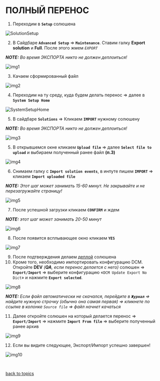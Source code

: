 # ПОЛНЫЙ ПЕРЕНОС

1. Переходим в **`Setup`** солюшена

![SolutionSetup](https://github.com/CrappyCodeMaker/ECCENTEX-KNOWLEGE/blob/main/Content/IMG/SolutionSetup.png?raw=true)

2. В Сайдбаре **`Advanced Setup`** => **`Maintenance`**. Ставим галку **Export solution** и **Full**. После этого жмем _`EXPORT`_

**_NOTE:_** _Во время ЭКСПОРТА никто не должен деплоиться!_

![img1](https://github.com/CrappyCodeMaker/ECCENTEX-KNOWLEGE/blob/main/Content/10%20Move%20Full/IMG/1.png?raw=true)

3. Качаем сформированный файл

![img2](https://github.com/CrappyCodeMaker/ECCENTEX-KNOWLEGE/blob/main/Content/10%20Move%20Full/IMG/2.png?raw=true)

4. Переходим на ту среду, куда будем делать перенос => далее в **`System Setup Home`**

![SystemSetupHome](https://github.com/CrappyCodeMaker/ECCENTEX-KNOWLEGE/blob/main/Content/IMG/SystemSetupHome.png?raw=true)

5. В сайдбаре **`Solutions`** => Кликаем **`IMPORT`** нужному солюшену

**_NOTE:_** _Во время ЭКСПОРТА никто не должен деплоиться!_

![img3](https://github.com/CrappyCodeMaker/ECCENTEX-KNOWLEGE/blob/main/Content/10%20Move%20Full/IMG/3.png?raw=true)

5. В открывшемся окне кликаем **`Upload file`** => далее **`Select file to upload`** и выбираем полученный ранее файл **(п.3)**

![img4](https://github.com/CrappyCodeMaker/ECCENTEX-KNOWLEGE/blob/main/Content/10%20Move%20Full/IMG/4.png?raw=true)

6. Снимаем галку с **`Import solution events`**, в инпуте пишем **`IMPORT`** => кликаем **`Import uploaded file`**

**_NOTE:_** _Этот шаг может занимать 15-60 минут. Не закрывайте и не перезагружайте страницу!_

![img5](https://github.com/CrappyCodeMaker/ECCENTEX-KNOWLEGE/blob/main/Content/10%20Move%20Full/IMG/5.png?raw=true)

7. После успешной загрузки кликаем **`CONFIRM`** и ждем

**_NOTE:_** _этот шаг может занимать 20-50 минут_

![img6](https://github.com/CrappyCodeMaker/ECCENTEX-KNOWLEGE/blob/main/Content/10%20Move%20Full/IMG/6.png?raw=true)

8. После появится всплывающее окно кликаем **`YES`**

![img7](https://github.com/CrappyCodeMaker/ECCENTEX-KNOWLEGE/blob/main/Content/10%20Move%20Full/IMG/7.png?raw=true)

9. После подтверждения делаем [деплой](https://github.com/CrappyCodeMaker/ECCENTEX-KNOWLEGE/blob/main/Content/2%20Deploy/README.md) солюшена
10. Кроме того, необходимо импортировать конфигурацию DCM. Откройте **DEV** _(**_QA_**, если перенос делается с него)_ солюшен => **`Export/Import`** => выберите конфигурацию «`DCM Update Export No Dict`» и нажмите **`Export selected`**.

![img8](https://github.com/CrappyCodeMaker/ECCENTEX-KNOWLEGE/blob/main/Content/10%20Move%20Full/IMG/8.png?raw=true)

**_NOTE:_** _Если файл автоматически не скачался, перейдите в **`Журнал`** => найдите нужную строчку (обычно она самая первая) => кликнете по ссылке в колонке `Source file` => файл начнет качаться_

11. Далее откройте солюшен на который делается перенос => **`Export/Import`** => нажмите **`Import From file`** => выберите полученный ранее архив

![img9](https://github.com/CrappyCodeMaker/ECCENTEX-KNOWLEGE/blob/main/Content/10%20Move%20Full/IMG/9.png?raw=true)

12. Если вы видите следующее, Экспорт/Импорт успешно завершен!

![img10](https://github.com/CrappyCodeMaker/ECCENTEX-KNOWLEGE/blob/main/Content/10%20Move%20Full/IMG/10.png?raw=true)


<br/>

[back to topics](https://github.com/CrappyCodeMaker/ECCENTEX-KNOWLEGE/blob/main/Content/0%20Topics/README.md)